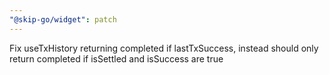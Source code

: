 ```yaml
---
"@skip-go/widget": patch
---
```


Fix useTxHistory returning completed if lastTxSuccess, instead should only return completed if isSettled and isSuccess are true
